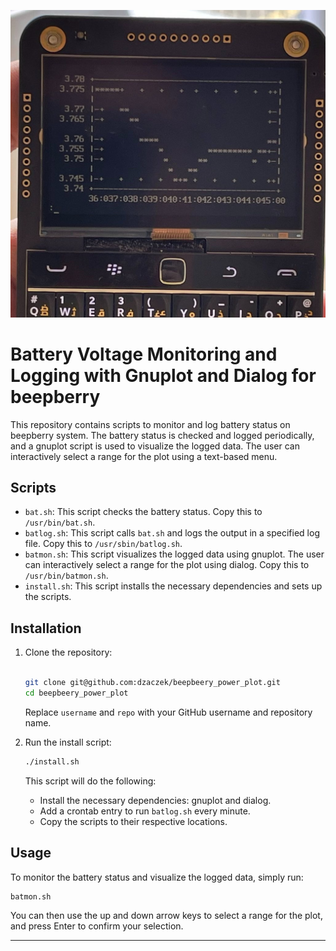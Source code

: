 ![beepberry](beepberry.jpg)

# Battery Voltage  Monitoring and Logging with Gnuplot and Dialog for beepberry 

This repository contains scripts to monitor and log battery status on beepberry system. The battery status is checked and logged periodically, and a gnuplot script is used to visualize the logged data. The user can interactively select a range for the plot using a text-based menu.

## Scripts

- `bat.sh`: This script checks the battery status. Copy this to `/usr/bin/bat.sh`.
- `batlog.sh`: This script calls `bat.sh` and logs the output in a specified log file. Copy this to `/usr/sbin/batlog.sh`.
- `batmon.sh`: This script visualizes the logged data using gnuplot. The user can interactively select a range for the plot using dialog. Copy this to `/usr/bin/batmon.sh`.
- `install.sh`: This script installs the necessary dependencies and sets up the scripts.

## Installation

1. Clone the repository:
   ```bash
  
   git clone git@github.com:dzaczek/beepbeery_power_plot.git
   cd beepbeery_power_plot
   ```
   Replace `username` and `repo` with your GitHub username and repository name.

2. Run the install script:
   ```bash
   ./install.sh
   ```

   This script will do the following:
   - Install the necessary dependencies: gnuplot and dialog.
   - Add a crontab entry to run `batlog.sh` every minute.
   - Copy the scripts to their respective locations.

## Usage

To monitor the battery status and visualize the logged data, simply run:

```bash
batmon.sh
```

You can then use the up and down arrow keys to select a range for the plot, and press Enter to confirm your selection.

---
